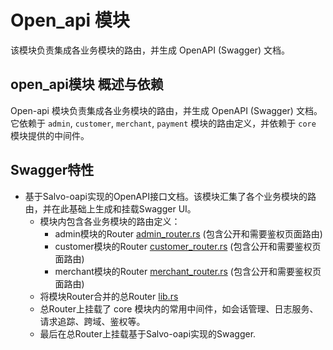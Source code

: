 # Open_api 模块

该模块负责集成各业务模块的路由，并生成 OpenAPI (Swagger) 文档。

## open_api模块 概述与依赖

Open-api 模块负责集成各业务模块的路由，并生成 OpenAPI (Swagger) 文档。它依赖于 `admin`, `customer`, `merchant`, `payment` 模块的路由定义，并依赖于 `core` 模块提供的中间件。

## Swagger特性

- 基于Salvo-oapi实现的OpenAPI接口文档。该模块汇集了各个业务模块的路由，并在此基础上生成和挂载Swagger UI。
  - 模块内包含各业务模块的路由定义：
    - admin模块的Router [admin_router.rs](./src/admin_router.rs) (包含公开和需要鉴权页面路由)
    - customer模块的Router [customer_router.rs](./src/customer_router.rs) (包含公开和需要鉴权页面路由)
    - merchant模块的Router [merchant_router.rs](./src/merchant_router.rs) (包含公开和需要鉴权页面路由)
  - 将模块Router合并的总Router [lib.rs](./src/lib.rs)
  - 总Router上挂载了 core 模块内的常用中间件，如会话管理、日志服务、请求追踪、跨域、鉴权等。
  - 最后在总Router上挂载基于Salvo-oapi实现的Swagger.
